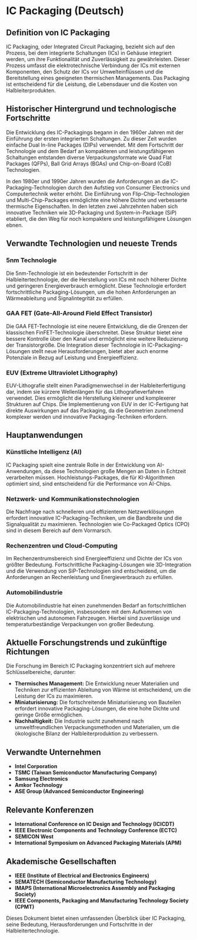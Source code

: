 # IC Packaging (Deutsch)

## Definition von IC Packaging

IC Packaging, oder Integrated Circuit Packaging, bezieht sich auf den Prozess, bei dem integrierte Schaltungen (ICs) in Gehäuse integriert werden, um ihre Funktionalität und Zuverlässigkeit zu gewährleisten. Dieser Prozess umfasst die elektrotechnische Verbindung der ICs mit externen Komponenten, den Schutz der ICs vor Umwelteinflüssen und die Bereitstellung eines geeigneten thermischen Managements. Das Packaging ist entscheidend für die Leistung, die Lebensdauer und die Kosten von Halbleiterprodukten.

## Historischer Hintergrund und technologische Fortschritte

Die Entwicklung des IC-Packagings begann in den 1960er Jahren mit der Einführung der ersten integrierten Schaltungen. Zu dieser Zeit wurden einfache Dual In-line Packages (DIPs) verwendet. Mit dem Fortschritt der Technologie und dem Bedarf an kompakteren und leistungsfähigeren Schaltungen entstanden diverse Verpackungsformate wie Quad Flat Packages (QFPs), Ball Grid Arrays (BGAs) und Chip-on-Board (CoB) Technologien. 

In den 1980er und 1990er Jahren wurden die Anforderungen an die IC-Packaging-Technologien durch den Aufstieg von Consumer Electronics und Computertechnik weiter erhöht. Die Einführung von Flip-Chip-Technologien und Multi-Chip-Packages ermöglichte eine höhere Dichte und verbesserte thermische Eigenschaften. In den letzten zwei Jahrzehnten haben sich innovative Techniken wie 3D-Packaging und System-in-Package (SiP) etabliert, die den Weg für noch kompaktere und leistungsfähigere Lösungen ebnen.

## Verwandte Technologien und neueste Trends

### 5nm Technologie

Die 5nm-Technologie ist ein bedeutender Fortschritt in der Halbleitertechnologie, der die Herstellung von ICs mit noch höherer Dichte und geringeren Energieverbrauch ermöglicht. Diese Technologie erfordert fortschrittliche Packaging-Lösungen, um die hohen Anforderungen an Wärmeableitung und Signalintegrität zu erfüllen.

### GAA FET (Gate-All-Around Field Effect Transistor)

Die GAA FET-Technologie ist eine neuere Entwicklung, die die Grenzen der klassischen FinFET-Technologie überschreitet. Diese Struktur bietet eine bessere Kontrolle über den Kanal und ermöglicht eine weitere Reduzierung der Transistorgröße. Die Integration dieser Technologie in IC-Packaging-Lösungen stellt neue Herausforderungen, bietet aber auch enorme Potenziale in Bezug auf Leistung und Energieeffizienz.

### EUV (Extreme Ultraviolet Lithography)

EUV-Lithografie stellt einen Paradigmenwechsel in der Halbleiterfertigung dar, indem sie kürzere Wellenlängen für das Lithografieverfahren verwendet. Dies ermöglicht die Herstellung kleinerer und komplexerer Strukturen auf Chips. Die Implementierung von EUV in der IC-Fertigung hat direkte Auswirkungen auf das Packaging, da die Geometrien zunehmend komplexer werden und innovative Packaging-Techniken erfordern.

## Hauptanwendungen

### Künstliche Intelligenz (AI)

IC Packaging spielt eine zentrale Rolle in der Entwicklung von AI-Anwendungen, da diese Technologien große Mengen an Daten in Echtzeit verarbeiten müssen. Hochleistungs-Packages, die für KI-Algorithmen optimiert sind, sind entscheidend für die Performance von AI-Chips.

### Netzwerk- und Kommunikationstechnologien

Die Nachfrage nach schnelleren und effizienteren Netzwerklösungen erfordert innovative IC-Packaging-Techniken, um die Bandbreite und die Signalqualität zu maximieren. Technologien wie Co-Packaged Optics (CPO) sind in diesem Bereich auf dem Vormarsch.

### Rechenzentren und Cloud-Computing

Im Rechenzentrumsbereich sind Energieeffizienz und Dichte der ICs von größter Bedeutung. Fortschrittliche Packaging-Lösungen wie 3D-Integration und die Verwendung von SiP-Technologien sind entscheidend, um die Anforderungen an Rechenleistung und Energieverbrauch zu erfüllen.

### Automobilindustrie

Die Automobilindustrie hat einen zunehmenden Bedarf an fortschrittlichen IC-Packaging-Technologien, insbesondere mit dem Aufkommen von elektrischen und autonomen Fahrzeugen. Hierbei sind zuverlässige und temperaturbeständige Verpackungen von großer Bedeutung.

## Aktuelle Forschungstrends und zukünftige Richtungen

Die Forschung im Bereich IC Packaging konzentriert sich auf mehrere Schlüsselbereiche, darunter:

- **Thermisches Management:** Die Entwicklung neuer Materialien und Techniken zur effizienten Ableitung von Wärme ist entscheidend, um die Leistung der ICs zu maximieren.
- **Miniaturisierung:** Die fortschreitende Miniaturisierung von Bauteilen erfordert innovative Packaging-Lösungen, die eine hohe Dichte und geringe Größe ermöglichen.
- **Nachhaltigkeit:** Die Industrie sucht zunehmend nach umweltfreundlichen Verpackungsmethoden und Materialien, um die ökologische Bilanz der Halbleiterproduktion zu verbessern.

## Verwandte Unternehmen

- **Intel Corporation**
- **TSMC (Taiwan Semiconductor Manufacturing Company)**
- **Samsung Electronics**
- **Amkor Technology**
- **ASE Group (Advanced Semiconductor Engineering)**

## Relevante Konferenzen

- **International Conference on IC Design and Technology (ICICDT)**
- **IEEE Electronic Components and Technology Conference (ECTC)**
- **SEMICON West**
- **International Symposium on Advanced Packaging Materials (APM)**

## Akademische Gesellschaften

- **IEEE (Institute of Electrical and Electronics Engineers)**
- **SEMATECH (Semiconductor Manufacturing Technology)**
- **IMAPS (International Microelectronics Assembly and Packaging Society)**
- **IEEE Components, Packaging and Manufacturing Technology Society (CPMT)**

Dieses Dokument bietet einen umfassenden Überblick über IC Packaging, seine Bedeutung, Herausforderungen und Fortschritte in der Halbleitertechnologie.
